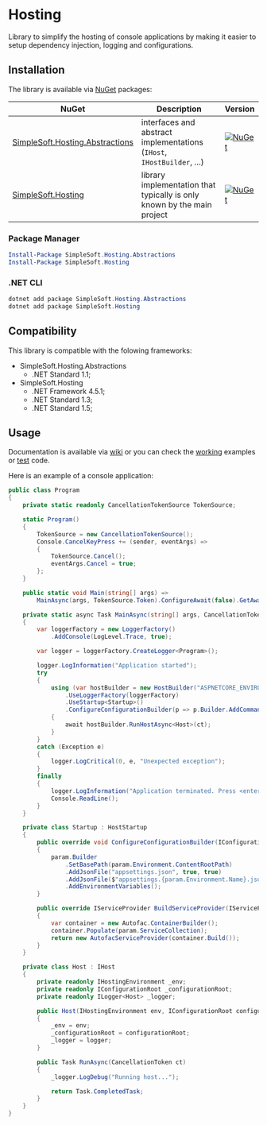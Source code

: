 # Hosting
Library to simplify the hosting of console applications by making it easier to setup dependency injection, logging and configurations.

## Installation
The library is available via [NuGet](https://www.nuget.org/packages?q=SimpleSoft.Hosting) packages:

| NuGet | Description | Version |
| --- | --- | --- |
| [SimpleSoft.Hosting.Abstractions](https://www.nuget.org/packages/simplesoft.hosting.abstractions) | interfaces and abstract implementations (`IHost`, `IHostBuilder`, ...) | [![NuGet](https://img.shields.io/nuget/vpre/simplesoft.hosting.abstractions.svg)](https://www.nuget.org/packages/simplesoft.hosting.abstractions) |
| [SimpleSoft.Hosting](https://www.nuget.org/packages/simplesoft.hosting) | library implementation that typically is only known by the main project | [![NuGet](https://img.shields.io/nuget/vpre/simplesoft.hosting.svg)](https://www.nuget.org/packages/simplesoft.hosting) |

### Package Manager
```powershell
Install-Package SimpleSoft.Hosting.Abstractions
Install-Package SimpleSoft.Hosting
```

### .NET CLI
```powershell
dotnet add package SimpleSoft.Hosting.Abstractions
dotnet add package SimpleSoft.Hosting
```
## Compatibility
This library is compatible with the folowing frameworks:

* SimpleSoft.Hosting.Abstractions
  * .NET Standard 1.1;
* SimpleSoft.Hosting
  * .NET Framework 4.5.1;
  * .NET Standard 1.3;
  * .NET Standard 1.5;

## Usage
Documentation is available via [wiki](https://github.com/simplesoft-pt/Hosting/wiki) or you can check the [working](https://github.com/simplesoft-pt/Hosting/tree/master/work/) examples or [test](https://github.com/simplesoft-pt/Hosting/tree/master/test) code.

Here is an example of a console application:
```csharp
public class Program
{
    private static readonly CancellationTokenSource TokenSource;

    static Program()
    {
        TokenSource = new CancellationTokenSource();
        Console.CancelKeyPress += (sender, eventArgs) =>
        {
            TokenSource.Cancel();
            eventArgs.Cancel = true;
        };
    }

    public static void Main(string[] args) =>
        MainAsync(args, TokenSource.Token).ConfigureAwait(false).GetAwaiter().GetResult();

    private static async Task MainAsync(string[] args, CancellationToken ct)
    {
        var loggerFactory = new LoggerFactory()
            .AddConsole(LogLevel.Trace, true);

        var logger = loggerFactory.CreateLogger<Program>();

        logger.LogInformation("Application started");
        try
        {
            using (var hostBuilder = new HostBuilder("ASPNETCORE_ENVIRONMENT")
                .UseLoggerFactory(loggerFactory)
                .UseStartup<Startup>()
                .ConfigureConfigurationBuilder(p => p.Builder.AddCommandLine(args)))
            {
                await hostBuilder.RunHostAsync<Host>(ct);
            }
        }
        catch (Exception e)
        {
            logger.LogCritical(0, e, "Unexpected exception");
        }
        finally
        {
            logger.LogInformation("Application terminated. Press <enter> to exit...");
            Console.ReadLine();
        }
    }

    private class Startup : HostStartup
    {
        public override void ConfigureConfigurationBuilder(IConfigurationBuilderParam param)
        {
            param.Builder
                .SetBasePath(param.Environment.ContentRootPath)
                .AddJsonFile("appsettings.json", true, true)
                .AddJsonFile($"appsettings.{param.Environment.Name}.json", true, true)
                .AddEnvironmentVariables();
        }

        public override IServiceProvider BuildServiceProvider(IServiceProviderBuilderParam param)
        {
            var container = new Autofac.ContainerBuilder();
            container.Populate(param.ServiceCollection);
            return new AutofacServiceProvider(container.Build());
        }
    }

    private class Host : IHost
    {
        private readonly IHostingEnvironment _env;
        private readonly IConfigurationRoot _configurationRoot;
        private readonly ILogger<Host> _logger;

        public Host(IHostingEnvironment env, IConfigurationRoot configurationRoot, ILogger<Host> logger)
        {
            _env = env;
            _configurationRoot = configurationRoot;
            _logger = logger;
        }

        public Task RunAsync(CancellationToken ct)
        {
            _logger.LogDebug("Running host...");

            return Task.CompletedTask;
        }
    }
}
```
